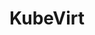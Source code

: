 ---
git: https://github.com/kubevirt/kubevirt
logohandle: kubevirtio
sort: kubevirt
title: KubeVirt
twitter: https://x.com/kubevirt
website: https://kubevirt.io/
youtube: https://youtube.com/channel/UC2FH36TbZizw25pVT1P3C3g/videos
---